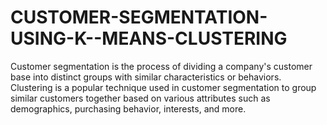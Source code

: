 # CUSTOMER-SEGMENTATION-USING-K--MEANS-CLUSTERING
Customer segmentation is the process of dividing a company's customer base into distinct groups with similar characteristics or behaviors. Clustering is a popular technique used in customer segmentation to group similar customers together based on various attributes such as demographics, purchasing behavior, interests, and more.
